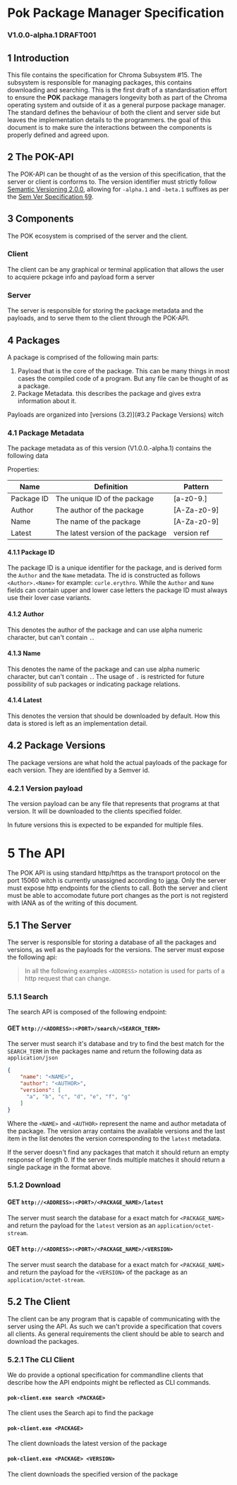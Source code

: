 ﻿# Pok Package Manager Specification
### V1.0.0-alpha.1 DRAFT001

## 1 Introduction
This file contains the specification for Chroma Subsystem #15. The subsystem is responsible for managing packages, this contains downloading and searching.
This is the first draft of a standardisation effort to ensure the **POK** package managers longevity both as part of the Chroma operating system and outside of it as a general purpose package manager. 
The standard defines the behaviour of both the client and server side but leaves the implementation details to the programmers.
the goal of this document is to make sure the interactions between the components is properly defined and agreed upon.

## 2 The POK-API
The POK-API can be thought of as the version of this specification, that the server or client is conforms to. The version identifier must strictly follow [Semantic Versioning 2.0.0](https://semver.org/), allowing for ``-alpha.1`` and ``-beta.1`` suffixes as per the [Sem Ver Specification §9](https://semver.org/#spec-item-9).

## 3 Components
The POK ecosystem is comprised of the server and the client. 

### Client
The client can be any graphical or terminal application that allows the user to acquiere pckage info and payload form a server

### Server
The server is responsible for storing the package metadata and the payloads, and to serve them to the client through the POK-API.



## 4 Packages

A package is comprised of the following main parts:
1) Payload that is the core of the package. This can be many things in most cases the compiled code of a program. But any file can be thought of as a package.
2) Package Metadata. this describes the package and gives extra information about it.

Payloads are organized into [versions (3.2)](#3.2 Package Versions) witch 

### 4.1 Package Metadata
The package metadata as of this version (V1.0.0.-alpha.1) contains the following data 

Properties:

| Name   | Definition | Pattern |
|--------|------------| ------- |
| Package ID | The unique ID of the package       | [a-z0-9.]
| Author     | The author of the package          | [A-Za-z0-9]
| Name       | The name of the package            | [A-Za-z0-9]
| Latest     | The latest version of the package  | version ref

#### 4.1.1 Package ID
The package ID is a unique identifier for the package, and is derived form the ``Author`` and the ``Name`` metadata. The id is constructed as follows ``<Author>.<Name>`` for example: ``curle.erythro``.
While the ``Author`` and ``Name`` fields can contain upper and lower case letters the package ID must always use their lover case variants.

#### 4.1.2 Author
This denotes the author of the package and can use alpha numeric character, but can't contain ``.``.

#### 4.1.3 Name
This denotes the name of the package and can use alpha numeric character, but can't contain ``.``.
The usage of ``.`` is restricted for future possibility of sub packages or indicating package relations.

#### 4.1.4 Latest
This denotes the version that should be downloaded by default. How this data is stored is left as an implementation detail.


## 4.2 Package Versions
The package versions are what hold the actual payloads of the package for each version. They are identified by a Semver id.

### 4.2.1 Version payload
The version payload can be any file that represents that programs at that version. It will be downloaded to the clients specified folder.

In future versions this is expected to be expanded for multiple files.

# 5 The API
The POK API is using standard http/https as the transport protocol on the port 15060 witch is currently unassigned according to [iana](https://www.iana.org/assignments/service-names-port-numbers/service-names-port-numbers.txt). 
Only the server must expose http endpoints for the clients to call.
Both the server and client must be able to accomodate future port changes as the port is not registerd with IANA as of the writing of this document.

## 5.1 The Server
The server is responsible for storing a database of all the packages and versions, as well as the payloads for the versions.
The server must expose the following api:

> In all the following examples ``<ADDRESS>`` notation is used for parts of a http request that can change.

### 5.1.1 Search
The search API is composed of the following endpoint:

#### GET ``http://<ADDRESS>:<PORT>/search/<SEARCH_TERM>``
The server must search it's database and try to find the best match for the ``SEARCH_TERM`` in the packages name and return the following data as ``application/json``
```json
{
    "name": "<NAME>",
    "author": "<AUTHOR>",
    "versions": [
      "a", "b", "c", "d", "e", "f", "g"
    ]
}
```
Where the ``<NAME>`` and ``<AUTHOR>`` represent the name and author metadata of the package.
The version array contains the available versions and the last item in the list denotes the version corresponding to the ``latest`` metadata.

If the server doesn't find any packages that match it should return an empty response of length 0.
If the server finds multiple matches it should return a single package in the format above.

### 5.1.2 Download

#### GET ``http://<ADDRESS>:<PORT>/<PACKAGE_NAME>/latest``
The server must search the database for a exact match for ``<PACKAGE_NAME>`` and return the payload for the ``latest`` version as an ``application/octet-stream``.

#### GET ``http://<ADDRESS>:<PORT>/<PACKAGE_NAME>/<VERSION>``
The server must search the database for a exact match for ``<PACKAGE_NAME>`` and return the payload for the ``<VERSION>`` of the package as an ``application/octet-stream``.

## 5.2 The Client
The client can be any program that is capable of communicating with the server using the API. As such we can't provide a specification that covers all clients. As general requirements the client should be able to search and download the packages.

### 5.2.1 The CLI Client
We do provide a optional specification for commandline clients that describe how the API endpoints might be reflected as CLI commands.

#### ``pok-client.exe search <PACKAGE>``
The client uses the Search api to find the package

#### ``pok-client.exe <PACKAGE>``
The client downloads the latest version of the package

#### ``pok-client.exe <PACKAGE> <VERSION>``
The client downloads the specified version of the package

